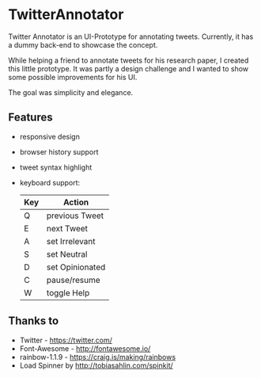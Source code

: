 # TwitterAnnotator

Twitter Annotator is an UI-Prototype for annotating tweets. Currently, it has a dummy back-end to showcase the concept.

While helping a friend to annotate tweets for his research paper, I created this little prototype. It was partly a design challenge and I wanted to show some possible improvements for his UI. 

The goal was simplicity and elegance.

## Features

- responsive design
- browser history support
- tweet syntax highlight
- keyboard support:

  | Key | Action          |
  |---- | --------------- |
  |  Q  | previous Tweet  |
  |  E  | next Tweet      |
  |  A  | set Irrelevant  |
  |  S  | set Neutral     |
  |  D  | set Opinionated |
  |  C  | pause/resume    |
  |  W  | toggle Help     |

## Thanks to

- Twitter - https://twitter.com/
- Font-Awesome - http://fontawesome.io/
- rainbow-1.1.9 - https://craig.is/making/rainbows
- Load Spinner by http://tobiasahlin.com/spinkit/
